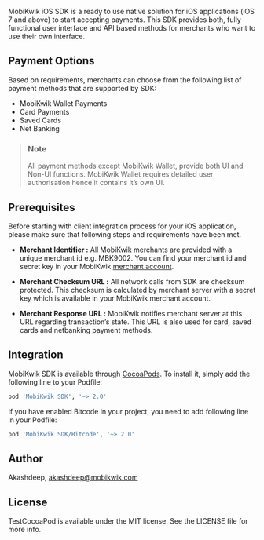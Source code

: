 MobiKwik iOS SDK is a ready to use native solution for iOS applications (iOS 7 and above) to start accepting payments. This SDK provides both, fully functional user interface and API based methods for merchants who want to use their own interface.


## Payment Options
Based on requirements, merchants can choose from the following list of payment methods that are supported by SDK:
- MobiKwik Wallet Payments
- Card Payments
- Saved Cards
- Net Banking

>### Note
> All payment methods except MobiKwik Wallet, provide both UI and Non-UI functions. MobiKwik Wallet requires detailed user authorisation hence it contains it’s own UI.


## Prerequisites
Before starting with client integration process for your iOS application, please make sure that following steps and requirements have been met.
- **Merchant Identifier :** All MobiKwik merchants are provided with a unique merchant id e.g. MBK9002. You can find your merchant id and secret key in your MobiKwik [merchant account](https://wallet.mobikwik.com).
 
- **Merchant Checksum URL :** All network calls from SDK are checksum protected. This checksum is calculated by merchant server with a secret key which is available in your MobiKwik merchant account.

- **Merchant Response URL :** MobiKwik notifies merchant server at this URL regarding transaction’s state. This URL is also used for card, saved cards and netbanking payment methods.


## Integration

MobiKwik SDK is available through [CocoaPods](http://cocoapods.org). To install
it, simply add the following line to your Podfile:

```ruby
pod 'MobiKwik SDK', '~> 2.0'
```

If you have enabled Bitcode in your project, you need to add following line in your Podfile:

```ruby
pod 'MobiKwik SDK/Bitcode', '~> 2.0'
```

## Author

Akashdeep, akashdeep@mobikwik.com

## License

TestCocoaPod is available under the MIT license. See the LICENSE file for more info.
